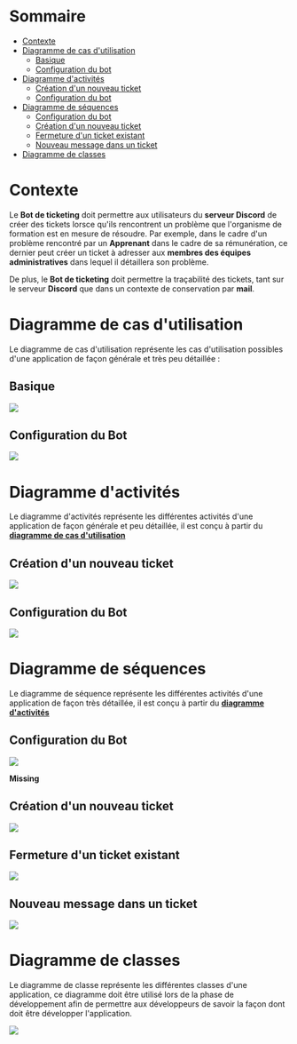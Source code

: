 # Sommaire

- <a href='#context'>Contexte</a>
- <a href='#usecase-diagram'>Diagramme de cas d'utilisation</a>
  - <a href='#usecase-basic'>Basique</a>
  - <a href='#usecase-config'>Configuration du bot</a>
- <a href='#activities-diagram'>Diagramme d'activités</a>
  - <a href='#activities-create-ticket'>Création d'un nouveau ticket</a>
  - <a href='#activities-bot-configuration'>Configuration du bot</a>
- <a href='#sequences-diagram'>Diagramme de séquences</a>
  - <a href='#sequences-bot-configuration'>Configuration du bot</a>
  - <a href='#sequences-create-ticket'>Création d'un nouveau ticket</a>
  - <a href='#sequences-close-ticket'>Fermeture d'un ticket existant</a>
  - <a href='#sequences-new-message-in-ticket'>Nouveau message dans un ticket</a>
- <a href='#classes-diagram'>Diagramme de classes</a>

# Contexte <a id='context'></a>

Le **Bot de ticketing** doit permettre aux utilisateurs du **serveur Discord** de créer des tickets lorsce qu'ils rencontrent un problème que l'organisme de formation est en mesure de résoudre.
Par exemple, dans le cadre d'un problème rencontré par un **Apprenant** dans le cadre de sa rémunération, ce dernier peut créer un ticket à adresser aux **membres des équipes administratives** dans lequel il détaillera son problème.

De plus, le **Bot de ticketing** doit permettre la traçabilité des tickets, tant sur le serveur **Discord** que dans un contexte de conservation par **mail**.

# Diagramme de cas d'utilisation <a id='usecase-diagram'></a>

Le diagramme de cas d'utilisation représente les cas d'utilisation possibles d'une application de façon générale et très peu détaillée : 

## Basique <a id='usecase-basic'></a>

<img src='assets/usecases/use-case.jpg'/>

## Configuration du Bot <a id='usecase-config'></a>

<img src='assets/usecases/configuration.jpg'/>

# Diagramme d'activités <a id='activities-diagram'></a>

Le diagramme d'activités représente les différentes activités d'une application de façon générale et peu détaillée, il est conçu à partir du <a href='#usecase-diagram'>**diagramme de cas d'utilisation**</a>

## Création d'un nouveau ticket <a id='activities-create-ticket'></a>

<img src='assets/activities/create-ticket.jpg'/>

## Configuration du Bot <a id='activities-bot-configuration'></a>

<img src='assets/activities/configuration.jpg'/>

# Diagramme de séquences <a id='sequences-diagram'></a>

Le diagramme de séquence représente les différentes activités d'une application de façon très détaillée, il est conçu à partir du <a href='#activities-diagram'>**diagramme d'activités**</a>

## Configuration du Bot <a id='sequences-bot-configuration'></a>

<img src='assets/sequences/configuration.jpg'/>

**Missing**

## Création d'un nouveau ticket <a id='sequences-create-ticket'></a>

<img src='assets/sequences/create-ticket.jpg'/>

## Fermeture d'un ticket existant <a id='sequences-close-ticket'></a>

<img src='assets/sequences/close-ticket.jpg'/>

## Nouveau message dans un ticket <a id='sequences-new-message-in-ticket'></a>

<img src='assets/sequences/new-message-in-ticket.jpg'/>

# Diagramme de classes <a id='classes-diagram'></a>

Le diagramme de classe représente les différentes classes d'une application, ce diagramme doit être utilisé lors de la phase de développement afin de permettre aux développeurs de savoir la façon dont doit être développer l'application.<br>

<img src='assets/classes/classes.jpg'/>